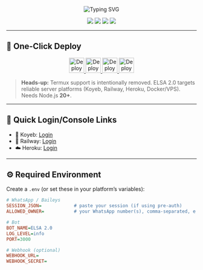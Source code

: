 <!--
  E L S A   2 . 0   –  Server-Grade WhatsApp MD Bot
  Fancy README (2025 Ready)
-->

<p align="center">
  <img src="https://readme-typing-svg.demolab.com?font=Orbitron&weight=700&size=32&duration=2500&pause=1200&color=00E5FF&center=true&vCenter=true&width=1000&lines=ELSA+2.0+-+Server+Grade+WhatsApp+MD+Bot;Deploy+to+Koyeb+%7C+Railway+%7C+Heroku+%7C+VPS;2025+Ready+%7C+Node.js+20%2B" alt="Typing SVG"/>
</p>
<p align="center">
  <img src="https://img.shields.io/badge/License-MIT-2ea44f?style=for-the-badge">
  <img src="https://img.shields.io/badge/Status-2025%20READY-8a2be2?style=for-the-badge">
  <img src="https://img.shields.io/badge/Node.js-%3E%3D%2020.x-3c873a?style=for-the-badge&logo=node.js&logoColor=white">
  <img src="https://img.shields.io/badge/Platform-Server%20Only-444?style=for-the-badge">
</p>

---

## 🚀 One-Click Deploy

<div align="center">

<!-- KOYEB -->
<a href="https://app.koyeb.com/deploy?type=git&repository=github.com/sathaniccc/ELSA-2.0&branch=main&name=elsa-2-0">
  <img height="40" src="https://img.shields.io/badge/Deploy%20to%20Koyeb-f06a00?style=for-the-badge&logo=koyeb&logoColor=white" alt="Deploy to Koyeb">
</a>

<!-- RAILWAY (generic new-project link – replace with your template link later) -->
<a href="https://railway.com/new">
  <img height="40" src="https://railway.com/button.svg" alt="Deploy on Railway">
</a>

<!-- HEROKU -->
<a href="https://www.heroku.com/deploy?template=https://github.com/sathaniccc/ELSA-2.0">
  <img height="40" src="https://www.herokucdn.com/deploy/button.svg" alt="Deploy to Heroku">
</a>

<!-- VPS via Docker -->
<a href="#-vps--docker-deploy">
  <img height="40" src="https://img.shields.io/badge/VPS%20(Docker)-1d63ed?style=for-the-badge&logo=docker&logoColor=white" alt="Deploy to VPS (Docker)">
</a>

</div>

> **Heads-up:** Termux support is intentionally removed. ELSA 2.0 targets reliable server platforms (Koyeb, Railway, Heroku, Docker/VPS). Needs Node.js **20+**.

---

## 🔑 Quick Login/Console Links

- 🔑 Koyeb: [Login](https://app.koyeb.com)
- 🚉 Railway: [Login](https://railway.com/dashboard/new)
- ☁️ Heroku: [Login](https://dashboard.heroku.com)
---

## ⚙️ Required Environment

Create a `.env` (or set these in your platform’s variables):

```ini
# WhatsApp / Baileys
SESSION_JSON=            # paste your session (if using pre-auth)
ALLOWED_OWNER=           # your WhatsApp number(s), comma-separated, e.g. 9198XXXXXXXX

# Bot
BOT_NAME=ELSA 2.0
LOG_LEVEL=info
PORT=3000

# Webhook (optional)
WEBHOOK_URL=
WEBHOOK_SECRET=
